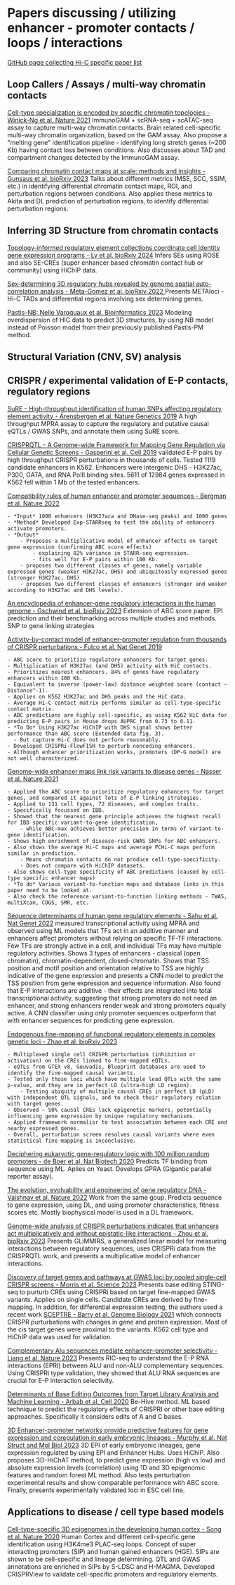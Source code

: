 # Papers discussing / utilizing enhancer - promoter contacts / loops / interactions

[GitHub page collecting Hi-C specific paper list](https://github.com/mdozmorov/HiC_tools)



## Loop Callers / Assays / multi-way chromatin contacts

[Cell-type specialization is encoded by specific chromatin topologies - Winick-Ng et al. Nature 2021](https://pubmed.ncbi.nlm.nih.gov/34789882/) ImmunoGAM + scRNA-seq + scATAC-seq assay to capture multi-way chromatin contacts. Brain related cell-specific multi-way chromatin organization, based on the GAM assay. Also propose a "melting gene" identification pipeline - identifying long stretch genes (~200 Kb) having contact loss between conditions. Also discusses about TAD and compartment changes detected by the ImmunoGAM assay.

[Comparing chromatin contact maps at scale: methods and insights - Gunsaus et al. bioRxiv 2023](https://www.biorxiv.org/content/10.1101/2023.04.04.535480v1) Talks about different metrics (MSE, SCC, SSIM, etc.) in identifying differential chromatin contact maps, ROI, and perturbation regions between conditions. Also applies these metrics to Akita and DL prediction of perturbation regions, to identify differential perturbation regions.











## Inferring 3D Structure from chromatin contacts

[Topology-informed regulatory element collections coordinate cell identity gene expression programs - Lv et al. bioRxiv 2024](https://www.biorxiv.org/content/10.1101/2024.02.01.578210v1.full) Infers SEs using ROSE and also SE-CREs (super enhancer based chromatin contact hub or community) using HiChIP data.

[Sex-determining 3D regulatory hubs revealed by genome spatial auto-correlation analysis - Meta-Gomez et al. bioRxiv 2022
](https://www.biorxiv.org/content/10.1101/2022.11.18.516861v1) Presents METAloci - Hi-C TADs and differential regions involving sex determining genes.

[Pastis-NB: Nelle Varoquaux et al. Bioinformatics 2023](https://pubmed.ncbi.nlm.nih.gov/36594573/) Modeling overdispersion of HIC data to predict 3D structures, by using NB model instead of Poisson model from their previously published Pastis-PM method.




## Structural Variation (CNV, SV) analysis






## CRISPR / experimental validation of E-P contacts, regulatory regions

[SuRE - High-throughput identification of human SNPs affecting regulatory element activity - Arensbergen et al. Nature Genetics 2019](https://www.nature.com/articles/s41588-019-0455-2) A high throughput MPRA assay to capture the regulatory and putative causal eQTLs / GWAS SNPs, and annotate them using SuRE score.

[CRISPRQTL - A Genome-wide Framework for Mapping Gene Regulation via Cellular Genetic Screens - Gasperini et al. Cell 2019](https://pubmed.ncbi.nlm.nih.gov/30612741/) validated E-P pairs by high throughput CRISPR perturbations in thousands of cells. Tested 1119 candidate enhancers in K562. Enhancers were intergenic DHS - H3K27ac, P300, GATA, and RNA PolII binding sites. 5611 of 12984 genes expressed in K562 fell within 1 Mb of the tested enhancers.

[Compatibility rules of human enhancer and promoter sequences - Bergman et al. Nature 2022](https://pubmed.ncbi.nlm.nih.gov/35594906/) 

    - *Input* 1000 enhancers (H3K27aca and DNase-seq peaks) and 1000 genes
    - *Method* Developed Exp-STARRseq to test the ability of enhancers activate promoters.
    - *Output*
        - Proposes a multiplicative model of enhancer effects on target gene expression (confirming ABC score effects)
            - explaining 82% variance in STARR-seq expression.
            - fits well for E-P pairs within 100 Kb.
        - proposes two different classes of genes, namely variable expressed genes (weaker H3K27ac, DHS) and ubiquitously expressed genes (stronger H3K27ac, DHS)
        - proposes two different classes of enhancers (stronger and weaker according to H3K27ac and DHS levels).
    
[An encyclopedia of enhancer-gene regulatory interactions in the human genome - Gschwind et al. bioRxiv 2023](https://www.biorxiv.org/content/10.1101/2023.11.09.563812v1) Extension of ABC score paper. EPI prediction and their benchmarking across multiple studies and methods. SNP to gene linking strategies

[Activity-by-contact model of enhancer-promoter regulation from thousands of CRISPR perturbations - Fulco et al. Nat Genet 2019](https://pubmed.ncbi.nlm.nih.gov/31784727/) 

    - ABC score to prioritize regulatory enhancers for target genes.
    - Multiplication of H3K27ac (and DHS) activity with HiC contacts.
    - Prioritizes nearest enhancers. 84% of genes have regulatory enhancers within 100 Kb.
    - Equivalent to inverse (power-law) distance weighted score (contact ~ Distance^-1).
    - Applies on K562 H3K27ac and DHS peaks and the HiC data.
    - Average Hi-C contact matrix performs similar as cell-type-specific contact matrix.
    - ABC predictions are highly cell-specific, as using K562 HiC data for predicting E-P pairs in Mouse drops AUPRC from 0.73 to 0.11.
    - *To Do* Using H3K27ac HiChIP with DHS signal shows better performance than ABC score (Extended data fig. 3).
      - But capture Hi-C does not perform reasonably.
    - Developed CRISPRi-FlowFISH to perturb noncoding enhancers.
    - Although enhancer prioritization works, promoters (DP-G model) are not well characterized. 

[Genome-wide enhancer maps link risk variants to disease genes - Nasser et al. Nature 2021](https://pubmed.ncbi.nlm.nih.gov/33828297/) 

    - Applied the ABC score to prioritize regulatory enhancers for target genes, and compared it against lots of E-P linking strategies. 
    - Applied to 131 cell types, 72 diseases, and complex traits. 
    - Specifically focussed on IBD. 
    - Showed that the nearest gene principle achieves the highest recall for IBD specific variant-to-gene identification, 
        - while ABC-max achieves better precision in terms of variant-to-gene identification.
    - Shows high enrichment of disease-risk GWAS SNPs for ABC enhancers.
    - Also shows the average Hi-C maps and average PCHi-C maps perform similar in prediction.
        - Means chromatin contacts do not produce cell-type-specificity.
        - Does not compare with HiChIP datasets.
    - Also shows cell-type specificity of ABC predictions (caused by cell-type specific enhancer maps)
    - *To do* Various variant-to-function maps and database links in this paper need to be looked at.
    - Also check the reference variant-to-function linking methods - TWAS, multiXcan, COGS, SMR, etc.


[Sequence determinants of human gene regulatory elements - Sahu et al. Nat Genet 2022](https://pubmed.ncbi.nlm.nih.gov/35190730/) measured transcriptional activity using MPRA and observed using ML models that TFs act in an additive manner and enhancers affect promoters without relying on specific TF-TF interactions. Few TFs are strongly active in a cell, and individual TFs may have multiple regulatory activities. Shows 3 types of enhancers - classical (open chromatin), chromatin-dependent, closed-chromatin. Shows that TSS position and motif position and orientation relative to TSS are highly indicative of the gene expression and presents a CNN model to predict the TSS position from gene expression and sequence information. Also found that E-P interactions are additive - their effects are integrated into total transcriptional activity, suggesting that strong promoters do not need an enhancer, and strong enhancers render weak and strong promoters equally active. A CNN classifier using only promoter sequences outperform that with enhancer sequences for predicting gene expression.

[Endogenous fine-mapping of functional regulatory elements in complex genetic loci - Zhao et al. bioRxiv 2023](https://www.biorxiv.org/content/10.1101/2023.05.06.539696v1) 

    - Multiplexed single cell CRISPR perturbation (inhibition or activation) on the CREs linked to fine-mapped eQTLs. 
    - eQTLs from GTEX v8, Geuvadis, Blueprint databases are used to identify the fine-mapped causal variants. 
    - Tested only those loci which have multiple lead QTLs with the same p-value, and they are in perfect LD (ultra-high LD region).
        - Testing ubiquity of multiple causal CREs in perfect LD (pLD) with independent QTL signals, and to check their regulatory relation with target genes.
    - Observed ~ 50% causal CREs lack epigenetic markers, potentially influencing gene expression by unique regulatory mechanisms.
    - Applied framework normalisr to test association between each CRE and nearby expressed genes.
    - Overall, perturbation screen resolves causal variants where even statistical fine mapping is inconclusive.

[Deciphering eukaryotic gene-regulatory logic with 100 million random promoters - de Boer et al. Nat Biotech 2020](https://pubmed.ncbi.nlm.nih.gov/31792407/) Predicts TF binding from sequence using ML. Aplies on Yeast. Develops GPRA (Gigantic parallel reporter assay). 

[The evolution, evolvability and engineering of gene regulatory DNA - Vaishnav et al. Nature 2022](https://pubmed.ncbi.nlm.nih.gov/31792407/) Work from the same goup. Predicts sequence to gene expression, using DL, and using promoter characteristics, fitness scores etc. Mostly biophysical model is used in a DL framework.

[Genome-wide analysis of CRISPR perturbations indicates that enhancers act multiplicatively and without epistatic-like interactions - Zhou et al. bioRxiv 2023](https://www.biorxiv.org/content/10.1101/2023.04.26.538501v1) Presents GLiMMIRS, a generalized linear model for measuring interactions between regulatory sequences, uses CRISPRi data from the CRISPRQTL work, and presents a multiplicative model of enhancer interactions.

[Discovery of target genes and pathways at GWAS loci by pooled single-cell CRISPR screens - Morris et al. Science 2023](https://pubmed.ncbi.nlm.nih.gov/37141313/) Presents base editing STING-seq to purturb CREs using CRISPRi based on target fine-mapped GWAS variants. Applies on single cells. Candidate CREs are derived by fine-mapping. In addition, for differential expression testing, the authors used a recent work [SCEPTRE - Barry et al. Genome Biology 2021](https://genomebiology.biomedcentral.com/articles/10.1186/s13059-021-02545-2) which connects CRISPR purturbations with changes in gene and protein expression. Most of the cis target genes were proximal to the variants. K562 cell type and HiChIP data was used for validation.

[Complementary Alu sequences mediate enhancer–promoter selectivity - Liang et al. Nature 2023](https://pubmed.ncbi.nlm.nih.gov/37438529/) Presents RIC-seq to understand the E-P RNA interactions (EPRI) between ALU and non-ALU complementary sequences. Using CRISPRi type validation, they showed that ALU RNA sequences are crucial for E-P interaction selectivity.

[Determinants of Base Editing Outcomes from Target Library Analysis and Machine Learning - Arbab et al. Cell 2020](https://pubmed.ncbi.nlm.nih.gov/32533916/) Be-Hive method. ML based technique to predict the regulatory effects of CRISPRI or other base editing approaches. Specifically it considers edits of A and C bases. 

[3D Enhancer-promoter networks provide predictive features for gene expression and coregulation in early embryonic lineages - Murphy et al. Nat Struct and Mol Biol 2023](https://pubmed.ncbi.nlm.nih.gov/38053013/) 3D EPI of early embryonic lineages, gene expression regulated by using EPI and Enhancer Hubs. Uses HiChIP. Also proposes 3D-HiChAT method, to predict gene expression (high vs low) and absolute expression levels (correlation) using 1D and 3D epigenomic features and random forest ML method. Also tests perturbation experimental results and show comparable performance with ABC score. Finally, presents experimentally validated loci in ESC cell line.


## Applications to disease / cell type based models

[Cell-type-specific 3D epigenomes in the developing human cortex - Song et al. Nature 2020](https://pubmed.ncbi.nlm.nih.gov/33057195/) Human Cortex and different cell-specific gene identification using H3K4me3 PLAC-seq loops. Concept of super interacting promoters (SIP) and human gained enhancers (HGE). SIPs are shown to be cell-specific and lineage determining. QTL and GWAS annotations are enriched in SIPs by S-LDSC and H-MAGMA. Developed CRISPRView to validate cell-specific promoters and regulatory elements.




